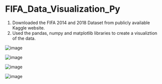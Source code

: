 # FIFA_Data_Visualization_Py

1. Downloaded the FIFA 2014 and 2018 Dataset from publicly available Kaggle website.
2. Used the pandas, numpy and matplotlib libraries to create a visualiztion of the data.

![image](https://user-images.githubusercontent.com/15854238/147400736-6eb506bc-7af9-4a96-982f-6aed25fb2050.png)

![image](https://user-images.githubusercontent.com/15854238/147400741-9499daec-01ef-4c6b-99d6-7684517efada.png)

![image](https://user-images.githubusercontent.com/15854238/147400747-229534e7-5dbf-47f7-9b9e-282ed71946ca.png)

![image](https://user-images.githubusercontent.com/15854238/147400750-e7086a10-9e44-4519-8c80-57bfabcd73db.png)

